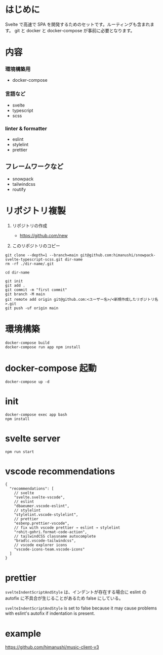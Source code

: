 # はじめに

Svelte で高速で SPA を開発するためのセットです。ルーティングも含まれます。
git と docker と docker-compose が事前に必要となります。

# 内容

### 環境構築用

- docker-compose

### 言語など

- svelte
- typescript
- scss

### linter & formatter

- eslint
- stylelint
- prettier

## フレームワークなど

- snowpack
- tailwindcss
- routify

# リポジトリ複製

1. リポジトリの作成

   - https://github.com/new

2. このリポジトリのコピー

```console
git clone --depth=1 --branch=main git@github.com:himanushi/snowpack-svelte-typescript-scss.git dir-name
rm -rf ./dir-name/.git

cd dir-name

git init
git add .
git commit -m "first commit"
git branch -M main
git remote add origin git@github.com:<ユーザー名>/<新規作成したリポジトリ名>.git
git push -uf origin main
```

# 環境構築

```console
docker-compose build
docker-compose run app npm install
```

# docker-compose 起動

```console
docker-compose up -d
```

# init

```console
docker-compose exec app bash
npm install
```

# svelte server

```console
npm run start
```

# vscode recommendations

```jsonc
{
  "recommendations": [
    // svelte
    "svelte.svelte-vscode",
    // eslint
    "dbaeumer.vscode-eslint",
    // stylelint
    "stylelint.vscode-stylelint",
    // prettier
    "esbenp.prettier-vscode",
    // fix with vscode prettier → eslint → stylelint
    "rohit-gohri.format-code-action",
    // tailwindCSS classname autocomplete
    "bradlc.vscode-tailwindcss",
    // vscode explorer icons
    "vscode-icons-team.vscode-icons"
  ]
}
```

# prettier

`svelteIndentScriptAndStyle` は、インデントが存在する場合に eslint の autofix に不具合が生じることがあるため false にしている。

`svelteIndentScriptAndStyle` is set to false because it may cause problems with eslint's autofix if indentation is present.

# example

https://github.com/himanushi/music-client-v3

